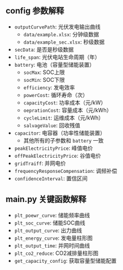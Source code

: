 
## config 参数解释

- `outputCurvePath`: 光伏发电输出曲线
  - `data/example.xlsx`: 分钟级数据
  - `data/example_sec.xlsx`: 秒级数据
- `secData`: 是否是秒级数据
- `life_span`: 光伏电站生命周期（年）
- `battery`: 电池（容量型储能装置）
  - `socMax`: SOC上限
  - `socMin`: SOC下限
  - `efficiency`: 发电效率
  - `powerCost`: 循环寿命（次）
  - `capacityCost`: 功率成本（元/kW）
  - `oeprationCost`: 容量成本（元/kWh）
  - `cycleLimit`: 运维成本（元/kWh）
  - `salvageValue`: 回收残值
- `capacitor`: 电容器（功率性储能装置）
  - 其他所有的子参数和 `battery` 一致
- `peakElectricityPrice`: 峰值电价
- `offPeakElectricityPrice`: 谷值电价
- `gridTraiff`: 并网电价
- `frequencyResponseCompensation`: 调频补偿
- `confidenceInterval`: 置信区间

## main.py 关键函数解释

- `plt_poewr_curve`: 储能频率曲线
- `plt_soc_curve`: 储能SOC曲线
- `plt_output_curve`: 出力曲线
- `plt_energy_curve`: 发电量柱形图
- `plt_output_time`: 并网时间曲线
- `plt_co2_reduce`: CO2减排量柱形图
- `get_capacity_config`: 获取容量型储能配置